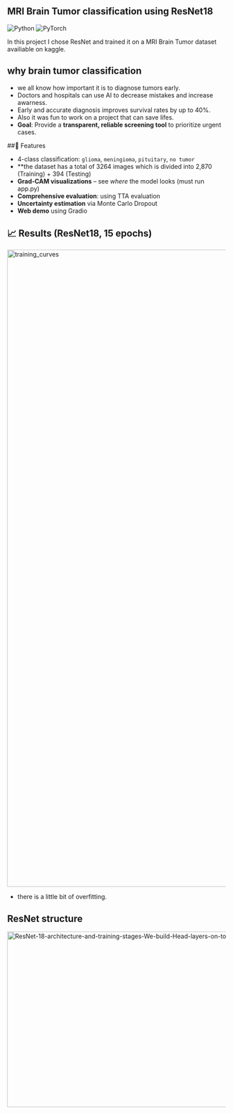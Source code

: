 ## MRI Brain Tumor classification using ResNet18

![Python](https://img.shields.io/badge/Python-3.8%2B-blue)
![PyTorch](https://img.shields.io/badge/PyTorch-2.0%2B-red)

In this project I chose ResNet and trained it on a MRI Brain Tumor dataset availiable on kaggle.

## why brain tumor classification
- we all know how important it is to diagnose tumors early.
- Doctors and hospitals can use AI to decrease mistakes and increase awarness.
- Early and accurate diagnosis improves survival rates by up to 40%.
- Also it was fun to work on a project that can save lifes.
- **Goal**: Provide a **transparent, reliable screening tool** to prioritize urgent cases.

##📌  Features
-  4-class classification: `glioma`, `meningioma`, `pituitary`, `no tumor`
-  **the dataset has a total of 3264 images which is divided into 2,870 (Training) + 394 (Testing)
-  **Grad-CAM visualizations** – see *where* the model looks (must run app.py)
-  **Comprehensive evaluation**: using TTA evaluation
-  **Uncertainty estimation** via Monte Carlo Dropout
-  **Web demo** using Gradio

## 📈 Results (ResNet18, 15 epochs)
<img width="4470" height="1466" alt="training_curves" src="https://github.com/user-attachments/assets/5d56f7c7-ea90-4565-89b9-d71ab610ad6e" />

- there is a little bit of overfitting.

## ResNet structure
<img width="850" height="404" alt="ResNet-18-architecture-and-training-stages-We-build-Head-layers-on-top-of-the-ResNet-18" src="https://github.com/user-attachments/assets/74b8d47c-2824-4bb9-8801-64b21cfbd586" />

